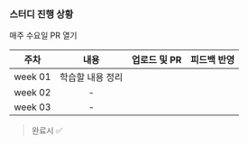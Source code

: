 ### 스터디 진행 상황

매주 수요일 PR 열기

|  주차   |       내용       | 업로드 및 PR | 피드백 반영 |
| :-----: | :--------------: | :----------: | :---------: |
| week 01 | 학습할 내용 정리 |              |             |
| week 02 |        -         |              |             |
| week 03 |        -         |              |             |

> 완료시 ✅
